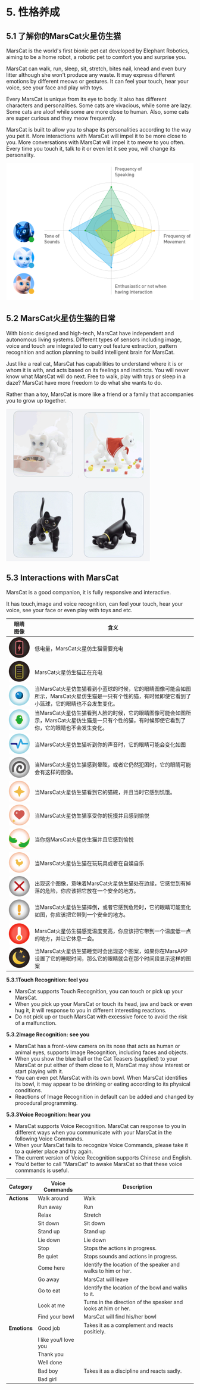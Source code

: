 # 5. 性格养成

## 5.1 了解你的MarsCat火星仿生猫

MarsCat is the world's first bionic pet cat developed by Elephant Robotics, aiming to be a home robot, a robotic pet to comfort you and surprise you.

MarsCat can walk, run, sleep, sit, stretch, bites nail, knead and even bury litter although she won't produce any waste. It may express different emotions by different meows or gestures. It can feel your touch, hear your voice, see your face and play with toys.

Every MarsCat is unique from its eye to body. It also has different characters and personalities. Some cats are vivacious, while some are lazy. Some cats are aloof while some are more close to human. Also, some cats are super curious and they meow frequently.

MarsCat is built to allow you to shape its personalities according to the way you pet it. More interactions with MarsCat will impel it to be more close to you. More conversations with MarsCat will impel it to meow to you often. Every time you touch it, talk to it or even let it see you, will change its personality.

![性格](..\image\MarsCat_demo\1619491502181.png)

## 5.2 MarsCat火星仿生猫的日常

With bionic designed and high-tech, MarsCat have independent and autonomous living systems. Different types of sensors including image, voice and touch are integrated to carry out feature extraction, pattern recognition and action planning to build intelligent brain for MarsCat.

Just like a real cat, MarsCat has capabilities to understand where it is or whom it is with, and acts based on its feelings and instincts. You will never know what MarsCat will do next. Free to walk, play with toys or sleep in a daze? MarsCat have more freedom to do what she wants to do.

Rather than a toy, MarsCat is more like a friend or a family that accompanies you to grow up together.

![](..\image\MarsCat_demo\1619491521668.png)

## 5.3 Interactions with MarsCat

MarsCat is a good companion, it is fully responsive and interactive.

It has touch,image and voice recognition, can feel your touch, hear your voice, see your face or even play with toys and etc.

| 眼睛<br />图像                                     | 含义                                                                                                                                                   |
| -------------------------------------------------- | ------------------------------------------------------------------------------------------------------------------------------------------------------ |
| ![](image/5-Character-Development/1622702403880.png) | 低电量，MarsCat火星仿生猫需要充电                                                                                                                      |
| ![](image/5-Character-Development/1622702428777.png) | MarsCat火星仿生猫正在充电                                                                                                                              |
| ![](image/5-Character-Development/1622702445204.png) | 当MarsCat火星仿生猫看到小蓝球的时候，它的眼睛图像可能会如图所示，MarsCat火星仿生猫是一只有个性的猫，有时候即使它看到了小篮球，它的眼睛也不会发生变化。 |
| ![](image/5-Character-Development/1622702455430.png) | 当MarsCat火星仿生猫看到人脸的时候，它的眼睛图像可能会如图所示，MarsCat火星仿生猫是一只有个性的猫，有时候即使它看到了你，它的眼睛也不会发生变化。       |
| ![](image/5-Character-Development/1622702474175.png) | 当MarsCat火星仿生猫听到你的声音时，它的眼睛可能会变化如图                                                                                              |
| ![](image/5-Character-Development/1622702483614.png) | 当MarsCat火星仿生猫感到晕眩，或者它仍然犯困时，它的眼睛可能会有这样的图像。                                                                            |
| ![](image/5-Character-Development/1622702499077.png) | 当MarsCat火星仿生猫看到它的猫碗，并且当时它感到饥饿。                                                                                                  |
| ![](image/5-Character-Development/1622702514328.png) | 当MarsCat火星仿生猫享受你的抚摸并且感到愉悦                                                                                                            |
| ![](image/5-Character-Development/1622702528668.png) | 当你抱MarsCat火星仿生猫并且它感到愉悦                                                                                                                  |
| ![](image/5-Character-Development/1622702541862.png) | 当MarsCat火星仿生猫在玩玩具或者在自娱自乐                                                                                                              |
| ![](image/5-Character-Development/1622702561618.png) | 出现这个图像，意味着MarsCat火星仿生猫处在边缘，它感觉到有掉落的危险，你应该把它放在一个安全的地方。                                                    |
| ![](image/5-Character-Development/1622702570989.png) | 当MarsCat火星仿生猫摔倒，或者它感到危险时，它的眼睛可能变化如图，你应该把它带到一个安全的地方。                                                        |
| ![](image/5-Character-Development/1622702583299.png) | MarsCat火星仿生猫感觉温度变高，你应该把它带到一个温度低一点的地方，并让它休息一会。                                                                    |
| ![](image/5-Character-Development/1622702598335.png) | 当MarsCat火星仿生猫睡觉时会出现这个图案，如果你在MarsAPP设置了它的睡眠时间，那么它的眼睛就会在那个时间段显示这样的图案                                 |

**5.3.1Touch Recognition: feel you**

- MarsCat supports Touch Recognition, you can touch or pick up your MarsCat.
- When you pick up your MarsCat or touch its head, jaw and back or even hug it, it will response to you in different interesting reactions.
- Do not pick up or touch MarsCat with excessive force to avoid the risk of a malfunction.

**5.3.2Image Recognition: see you**

- MarsCat has a front-view camera on its nose that acts as human or animal eyes, supports Image Recognition, including faces and objects.
- When you show the blue ball or the Cat Teasers (supplied) to your MarsCat or put either of them close to it, MarsCat may show interest or start playing with it.
- You can even pet MarsCat with its own bowl. When MarsCat identifies its bowl, it may appear to be drinking or eating according to its physical conditions.
- Reactions of Image Recognition in default can be added and changed by procedural programming.

**5.3.3Voice Recognition: hear you**

- MarsCat supports Voice Recognition. MarsCat can response to you in different ways when you communicate with your MarsCat in the following Voice Commands.
- When your MarsCat fails to recognize Voice Commands, please take it to a quieter place and try again.
- The current version of Voice Recognition supports Chinese and English.
- You'd better to call "MarsCat" to awake MarsCat so that these voice conmmands is useful.

| **Category** | **Voice Commands** | **Description**                                          |
| ------------------ | ------------------------ | -------------------------------------------------------------- |
| **Actions**  | Walk around              | Walk                                                           |
|                    | Run away                 | Run                                                            |
|                    | Relax                    | Stretch                                                        |
|                    | Sit down                 | Sit down                                                       |
|                    | Stand up                 | Stand up                                                       |
|                    | Lie down                 | Lie down                                                       |
|                    | Stop                     | Stops the actions in progress.                                 |
|                    | Be quiet                 | Stops sounds and actions in progress.                          |
|                    | Come here                | Identify the location of the speaker and walks to him or her.  |
|                    | Go away                  | MarsCat will leave                                             |
|                    | Go to eat                | Identify the location of the bowl and walks to it.             |
|                    | Look at me               | Turns in the direction of the speaker and looks at him or her. |
|                    | Find your bowl           | MarsCat will find his/her bowl                                 |
| **Emotions** | Good job                 | Takes it as a complement and reacts positiely.                 |
|                    | I like you/I love you    |                                                                |
|                    | Thank you                |                                                                |
|                    | Well done                |                                                                |
|                    | Bad boy                  | Takes it as a discipline and reacts sadly.                     |
|                    | Bad girl                 |                                                                |
